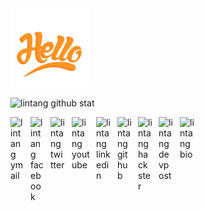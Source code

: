 <img src="https://raw.githubusercontent.com/LintangWisesa/LintangWisesa/master/hello.gif" width="25%"/>

![lintang github stat](https://github-readme-stats.vercel.app/api?username=lintangwisesa&show_icons=true&hide_border=true)

<a href="mailto: lintangwisesa@ymail.com">
  <img align="left" style="margin-right:10px" alt="lintang ymail" width="22px" src="https://s.yimg.com/cv/apiv2/myc/mail/Mail_iOS_app_icon.png" />
</a>

<a href="https://web.facebook.com/lintangbagus/">
  <img align="left" style="margin-right:10px" alt="lintang facebook" width="22px" src="https://upload.wikimedia.org/wikipedia/commons/thumb/5/51/Facebook_f_logo_%282019%29.svg/1024px-Facebook_f_logo_%282019%29.svg.png" />
</a>

<a href="https://twitter.com/Lintang_Wisesa">
  <img style="margin-right:10px" align="left" alt="lintang twitter" width="24px" src="https://3.bp.blogspot.com/-NxouMmz2bOY/T8_ac97cesI/AAAAAAAAGg0/e3vY1_bdnbE/s1600/Twitter+logo+2012.png" />
</a>

<a href="https://www.youtube.com/user/lintangbagus">
  <img style="margin-right:10px" align="left" alt="lintang youtube" width="29px" src="https://lh3.googleusercontent.com/proxy/HRc_lazsxcs8AoboD1_ShRwP2k1WQAeEKTUUm2YFqfcXhS3m8kjkONjnNtGxecTZXKFHXKRdugXr0ZxDvYfDiWzPCMSCFiSIZrGZkVOrV2VfOF0-JBU" />
</a>

<a href="https://www.linkedin.com/in/lintangwisesa/">
  <img style="margin-right:10px" align="left" alt="lintang linkedin" width="24px" src="https://i.pinimg.com/originals/ce/09/3c/ce093c7214ad357bb665cfd2f66a8b6b.png" />
</a>

<a href="https://github.com/LintangWisesa">
  <img style="margin-right:10px" align="left" alt="lintang github" width="23px" src="https://image.flaticon.com/icons/svg/25/25231.svg" />
</a>

<a href="https://www.hackster.io/lintangwisesa">
  <img style="margin-right:10px" align="left" alt="lintang hackster" width="23px" src="https://user-images.githubusercontent.com/10383395/49821324-358fa080-fda0-11e8-8b00-def2a67fc598.png" />
</a>

<a href="https://devpost.com/lintangwisesa">
  <img style="margin-right:10px" align="left" alt="lintang devpost" width="24px" src="https://seeklogo.com/images/D/devpost-logo-95FF685C5D-seeklogo.com.png" />
</a>

<a href="https://lintangwisesa.github.io/me/">
  <img style="margin-right:10px" align="left" alt="lintang bio" width="24px" src="https://avatars2.githubusercontent.com/u/30064213?s=460&u=6640a1c3d5c1892283e1c273006755de8d32fa59&v=4" />
</a>
